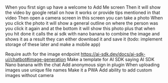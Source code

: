 When you first sign up have a welcome to Add Me screen
Then it will show the video by google retail on how it works or provide tips mentioned in that video
Then open a camera screen in this screen you can take a photo
When you click the photo it will show a general outline on where the person was
you click it again and at the bottom it will show this photo plus that
when you hit done it calls the ai sdk with nano banana to combine the image and shows it as a result they can either download it and save it (todo: implement storage of these later and make a mobile app)

Require auth for the image endpoint
https://ai-sdk.dev/docs/ai-sdk-ui/chatbot#image-generation
Make a template for AI SDK saying AI SDK Nano banana with the chat
Add anonymous sign in plugin
When uploading images use unique file names
Make it a PWA
Add ability to add custom images without camera